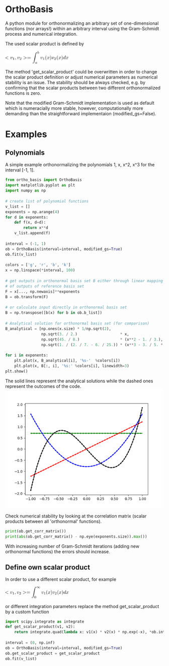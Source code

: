 # OrthoBasis
A python module for orthonormalizing an arbitrary set of one-dimensional functions (nor arrays!) within an arbitrary interval using the Gram-Schmidt process and numerical integration.

The used scalar product is defined by

<img src="https://github.com/ahmetcik/OrthoBasis/blob/master/docs/Scalar_product_1.png" width="40%">

The method 'get_scalar_product' could be overwritten in order to
change the scalar product definition or adjust numerical parameters
as numerical stability is an issue. 
The stability should be always checked, e.g. by confirming that the scalar products 
between two different orthonormalized functions is zero.

Note that the modified Gram-Schmidt implementation is used as default which 
is numeracially more stable, however, computationally more demanding 
than the straightforward implementaion (modified_gs=False).




# Examples

## Polynomials
A simple example orthonormalizing the polynomials 1, x, x^2, x^3 for the interval [-1, 1].

```py
from ortho_basis import OrthoBasis
import matplotlib.pyplot as plt
import numpy as np

# create list of polynomial functions
v_list = []
exponents = np.arange(4)
for d in exponents: 
    def f(x, d=d):
        return x**d
    v_list.append(f)

interval = (-1, 1)
ob = OrthoBasis(interval=interval, modified_gs=True) 
ob.fit(v_list)

colors = ['g', 'r', 'b', 'k']
x = np.linspace(*interval, 100)

# get outputs in orthonormal basis set B either through linear mapping
# of outputs of reference basis set
F = x[..., np.newaxis]**exponents
B = ob.transform(F)

# or calculate input directly in orthonormal basis set
B = np.transpose([b(x) for b in ob.b_list])

# Analytical solution for orthonormal basis set (for comparison)
B_analytical = [np.ones(x.size) * 1/np.sqrt(2),
                np.sqrt(3. / 2.)                   * x,
                np.sqrt(45. / 8.)                  * (x**2 - 1. / 3.),
                np.sqrt(1. / (2. / 7. - 6. / 25.)) * (x**3 - 3. / 5. * x)]

for i in exponents:
    plt.plot(x, B_analytical[i], '%s-'  %colors[i])
    plt.plot(x, B[:, i], '%s:' %colors[i], linewidth=3)
plt.show()
```

The solid lines represent the analytical solutions while the dashed ones represent the outcomes of the code.
![alt text](https://github.com/ahmetcik/OrthoBasis/blob/master/docs/Polynomials.png)

Check numerical stability by looking at the correlation matrix (scalar products between all 'orthonormal' functions).
```py
print(ob.get_corr_matrix())
print(abs(ob.get_corr_matrix() - np.eye(exponents.size)).max())
```
With increasing number of Gram-Schmidt iterations (adding new orthonormal functions) the errors should increase. 

## Define own scalar product
In order to use a different scalar product, for example

<img src="https://github.com/ahmetcik/OrthoBasis/blob/master/docs/Scalar_product_2.png" width="40%">

or different integration parameters replace the method get_scalar_product by a custom function
```py
import scipy.integrate as integrate
def get_scalar_product(v1, v2):
    return integrate.quad(lambda x: v1(x) * v2(x) * np.exp(-x), *ob.interval, epsabs=1.49e-18)[0]

interval = (0, np.inf)
ob = OrthoBasis(interval=interval, modified_gs=True)
ob.get_scalar_product = get_scalar_product
ob.fit(v_list)
```










